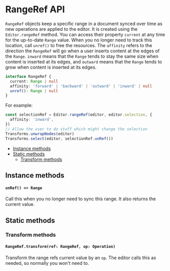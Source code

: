# RangeRef API

`RangeRef` objects keep a specific range in a document synced over time as new operations are applied to the editor. It is created using the `Editor.rangeRef` method. You can access their property `current` at any time for the up-to-date `Range` value. When you no longer need to track this location, call `unref()` to free the resources. The `affinity` refers to the direction the `RangeRef` will go when a user inserts content at the edges of the `Range`. `inward` means that the `Range` tends to stay the same size when content is inserted at its edges, and `outward` means that the `Range` tends to grow when content is inserted at its edges.

```typescript
interface RangeRef {
  current: Range | null
  affinity: 'forward' | 'backward' | 'outward' | 'inward' | null
  unref(): Range | null
}
```

For example:

```typescript
const selectionRef = Editor.rangeRef(editor, editor.selection, {
  affinity: 'inward',
})
// Allow the user to do stuff which might change the selection
Transforms.unwrapNodes(editor)
Transforms.select(editor, selectionRef.unRef())
```

- [Instance methods](range-ref.md#instance-methods)
- [Static methods](range-ref.md#static-methods)
  - [Transform methods](range-ref.md#transform-methods)

## Instance methods

#### `unRef() => Range`

Call this when you no longer need to sync this range.
It also returns the current value.

## Static methods

### Transform methods

#### `RangeRef.transform(ref: RangeRef, op: Operation)`

Transform the range refs current value by an `op`.
The editor calls this as needed, so normally you won't need to.
